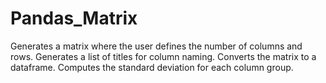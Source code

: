 # Pandas_Matrix


Generates a matrix where the user defines the number of columns and rows.
Generates a list of titles for column naming.
Converts the matrix to a dataframe.
Computes the standard deviation for each column group. 
